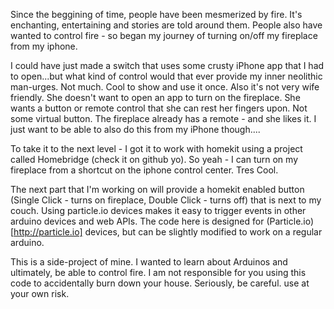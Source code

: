 Since the beggining of time, people have been mesmerized by fire.  It's enchanting, entertaining and stories are told around them.  People also have wanted to control fire - so began my journey of turning on/off my fireplace from my iphone.

I could have just made a switch that uses some crusty iPhone app that I had to open...but what kind of control would that ever provide my inner neolithic man-urges.  Not much.  Cool to show and use it once.  Also it's not very wife friendly.  She doesn't want to open an app to turn on the fireplace.  She wants a button or remote control that she can rest her fingers upon.  Not some virtual button.  The fireplace already has a remote - and she likes it.  I just want to be able to also do this from my iPhone though....

To take it to the next level - I got it to work with homekit using a project called Homebridge (check it on github yo).  So yeah - I can turn on my fireplace from a shortcut on the iphone control center.  Tres Cool. 

The next part that I'm working on will provide a homekit enabled button (Single Click - turns on fireplace, Double Click - turns off) that is next to my couch.  Using particle.io devices makes it easy to trigger events in other arduino devices and web APIs.  The code here is designed for (Particle.io)[http://particle.io] devices, but can be slightly modified to work on a regular arduino.

This is a side-project of mine.  I wanted to learn about Arduinos and ultimately, be able to control fire.  I am not responsible for you using this code to accidentally burn down your house.  Seriously, be careful.  use at your own risk.
